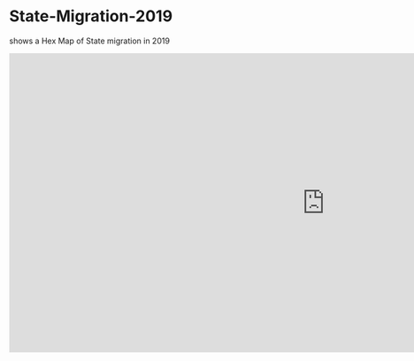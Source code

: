 # State-Migration-2019
shows a Hex Map of State migration in 2019

<iframe title="State_Migration_2019_HexMap" width="1140" height="541.25" src="https://app.powerbi.com/reportEmbed?reportId=b1e07085-2ddd-40ab-8471-b546471250af&autoAuth=true&ctid=6c80b9b7-38e9-43f9-9a9e-c755a58939e7&config=eyJjbHVzdGVyVXJsIjoiaHR0cHM6Ly93YWJpLXVrLXNvdXRoLWMtcHJpbWFyeS1yZWRpcmVjdC5hbmFseXNpcy53aW5kb3dzLm5ldC8ifQ%3D%3D" frameborder="0" allowFullScreen="true"></iframe>
